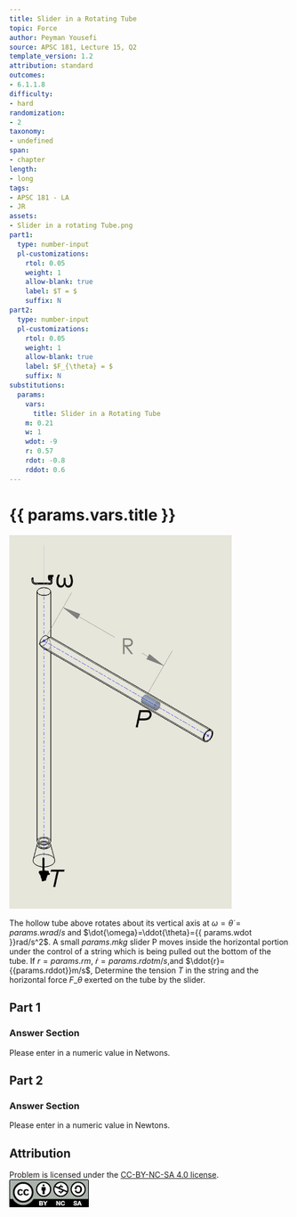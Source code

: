 ```yaml
---
title: Slider in a Rotating Tube
topic: Force
author: Peyman Yousefi
source: APSC 181, Lecture 15, Q2
template_version: 1.2
attribution: standard
outcomes:
- 6.1.1.8
difficulty:
- hard
randomization:
- 2
taxonomy:
- undefined
span:
- chapter
length:
- long
tags:
- APSC 181 - LA
- JR
assets:
- Slider in a rotating Tube.png
part1:
  type: number-input
  pl-customizations:
    rtol: 0.05
    weight: 1
    allow-blank: true
    label: $T = $
    suffix: N
part2:
  type: number-input
  pl-customizations:
    rtol: 0.05
    weight: 1
    allow-blank: true
    label: $F_{\theta} = $
    suffix: N
substitutions:
  params:
    vars:
      title: Slider in a Rotating Tube
    m: 0.21
    w: 1
    wdot: -9
    r: 0.57
    rdot: -0.8
    rddot: 0.6
---
```

# {{ params.vars.title }}
<img src="Slider in a rotating Tube.png" alt="A vertical hollow tube rotating about its vertical axis at omega rad per second is connected to a horizontal hollow tube in which a slider P moves under control of a string. The distance from the slider to the point of connection is R. The tension in the string acts downwards." width=400>

The hollow tube above rotates about its vertical axis at $\omega=\dot{\theta}={{ params.w }}rad/s$ and $\dot{\omega}=\ddot{\theta}={{ params.wdot }}rad/s^2$. A small ${{ params.m }}kg$ slider P moves inside the horizontal portion under the control of a string which is being pulled out the bottom of the tube. If $r= {{ params.r}}m$, $\dot{r}= {{ params.rdot }}m/s$,and $\ddot{r}={{params.rddot}}m/s$, Determine the tension $T$ in the string and the horizontal force $F\_{\theta}$ exerted on the tube by the slider.

## Part 1

### Answer Section

Please enter in a numeric value in Netwons.

## Part 2

### Answer Section

Please enter in a numeric value in Newtons.

## Attribution

Problem is licensed under the [CC-BY-NC-SA 4.0 license](https://creativecommons.org/licenses/by-nc-sa/4.0/).<br> ![The Creative Commons 4.0 license requiring attribution-BY, non-commercial-NC, and share-alike-SA license.](https://raw.githubusercontent.com/firasm/bits/master/by-nc-sa.png)